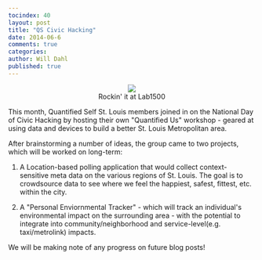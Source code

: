 ```yaml
---
tocindex: 40
layout: post
title: "QS Civic Hacking"
date: 2014-06-6
comments: true
categories:
author: Will Dahl
published: true
---
```



<div class="post-photo" align="center">
	<figure>
		<img src="../../../../../images/meetup_photos/2014_06/Lab1500.jpg"/>
		<figcaption>Rockin' it at Lab1500</figcaption>
	</figure>
</div>

This month, Quantified Self St. Louis members joined in on the National Day of Civic Hacking by hosting their own "Quantified Us" workshop - geared at using data and devices to build a better St. Louis Metropolitan area.

After brainstorming a number of ideas, the group came to two projects, which will be worked on long-term:

1. A Location-based polling application that would collect context-sensitive meta data on the various regions of St. Louis.  The goal is to crowdsource data to see where we feel the happiest, safest, fittest, etc. within the city.

2. A "Personal Enviornmental Tracker" - which will track an individual's environmental impact on the surrounding area - with the potential to integrate into community/neighborhood and service-level(e.g. taxi/metrolink) impacts.

We will be making note of any progress on future blog posts!
